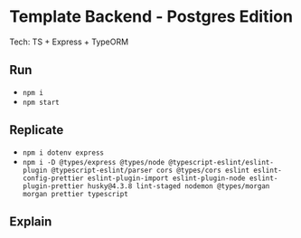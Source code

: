 # Template Backend - Postgres Edition

Tech: TS + Express + TypeORM

## Run

- `npm i`
- `npm start`

## Replicate

- `npm i dotenv express`
- `npm i -D @types/express @types/node @typescript-eslint/eslint-plugin @typescript-eslint/parser cors @types/cors eslint eslint-config-prettier eslint-plugin-import eslint-plugin-node eslint-plugin-prettier husky@4.3.8 lint-staged nodemon @types/morgan morgan prettier typescript`

## Explain
